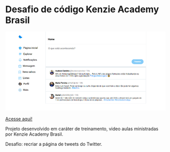 # Desafio de código Kenzie Academy Brasil

![Preview](./.github/preview.png)

[Acesse aqui!](https://tiemi9.github.io/Kenzie-Twitter/)

Projeto desenvolvido em caráter de treinamento, video aulas ministradas por Kenzie Academy Brasil.

Desafio: recriar a página de tweets do Twitter.
